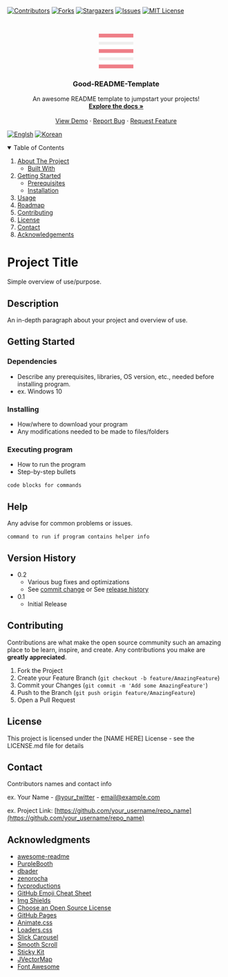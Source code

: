 <!--
*** Thanks for checking out the Good-README-Template. If you have a suggestion that would make this better,
*** please fork the repo and create a pull request or simply open an issue with the tag "enhancement".
*** Thanks again! Now go create something AMAZING! :D
-->



<!-- PROJECT SHIELDS -->
<!--
*** I'm using markdown "reference style" links for readability.
*** Reference links are enclosed in brackets [ ] instead of parentheses ( ).
*** See the bottom of this document for the declaration of the reference variables
*** for contributors-url, forks-url, etc. This is an optional, concise syntax you may use.
*** https://www.markdownguide.org/basic-syntax/#reference-style-links
-->
[![Contributors][contributors-shield]][contributors-url]
[![Forks][forks-shield]][forks-url]
[![Stargazers][stars-shield]][stars-url]
[![Issues][issues-shield]][issues-url]
[![MIT License][license-shield]][license-url]

<!-- PROJECT LOGO -->
<br />
<p align="center">
  <a href="https://github.com/sleepred/Good-README-Template">
    <img src="docs/images/logo.png" alt="Logo" width="80" height="80">
  </a>

  <h3 align="center">Good-README-Template</h3>

  <p align="center">
    An awesome README template to jumpstart your projects!
    <br />
    <a href="https://github.com/sleepred/Good-README-Template"><strong>Explore the docs »</strong></a>
    <br />
    <br />
    <a href="https://github.com/sleepred/Good-README-Template">View Demo</a>
    ·
    <a href="https://github.com/sleepred/Good-README-Template/issues">Report Bug</a>
    ·
    <a href="https://github.com/sleepred/Good-README-Template/issues">Request Feature</a>
  </p>
</p>

[![Englsh](https://img.shields.io/badge/language-English-orange.svg)](README.md) [![Korean](https://img.shields.io/badge/language-Korean-blue.svg)](README_kr.md)

<!-- TABLE OF CONTENTS -->
<details open="open">
  <summary>Table of Contents</summary>
  <ol>
    <li>
      <a href="#about-the-project">About The Project</a>
      <ul>
        <li><a href="#built-with">Built With</a></li>
      </ul>
    </li>
    <li>
      <a href="#getting-started">Getting Started</a>
      <ul>
        <li><a href="#prerequisites">Prerequisites</a></li>
        <li><a href="#installation">Installation</a></li>
      </ul>
    </li>
    <li><a href="#usage">Usage</a></li>
    <li><a href="#roadmap">Roadmap</a></li>
    <li><a href="#contributing">Contributing</a></li>
    <li><a href="#license">License</a></li>
    <li><a href="#contact">Contact</a></li>
    <li><a href="#acknowledgements">Acknowledgements</a></li>
  </ol>
</details>

<!-- ABOUT THE PROJECT -->
# Project Title

Simple overview of use/purpose.

## Description

An in-depth paragraph about your project and overview of use.

<!-- GETTING STARTED -->
## Getting Started

### Dependencies

* Describe any prerequisites, libraries, OS version, etc., needed before installing program.
* ex. Windows 10

### Installing

* How/where to download your program
* Any modifications needed to be made to files/folders

### Executing program

* How to run the program
* Step-by-step bullets
```
code blocks for commands
```

<!-- USAGE EXAMPLES -->
## Help

Any advise for common problems or issues.
```
command to run if program contains helper info
```

## Version History

* 0.2
    * Various bug fixes and optimizations
    * See [commit change]() or See [release history]()
* 0.1
    * Initial Release




<!-- CONTRIBUTING -->
## Contributing

Contributions are what make the open source community such an amazing place to be learn, inspire, and create. Any contributions you make are **greatly appreciated**.

1. Fork the Project
2. Create your Feature Branch (`git checkout -b feature/AmazingFeature`)
3. Commit your Changes (`git commit -m 'Add some AmazingFeature'`)
4. Push to the Branch (`git push origin feature/AmazingFeature`)
5. Open a Pull Request



<!-- LICENSE -->
## License

This project is licensed under the [NAME HERE] License - see the LICENSE.md file for details



## Contact

Contributors names and contact info

ex. Your Name - [@your_twitter](https://twitter.com/your_username) - email@example.com

ex. Project Link: [https://github.com/your_username/repo_name](https://github.com/your_username/repo_name)




<!-- ACKNOWLEDGEMENTS -->
## Acknowledgments
* [awesome-readme](https://github.com/matiassingers/awesome-readme)
* [PurpleBooth](https://gist.github.com/PurpleBooth/109311bb0361f32d87a2)
* [dbader](https://github.com/dbader/readme-template)
* [zenorocha](https://gist.github.com/zenorocha/4526327)
* [fvcproductions](https://gist.github.com/fvcproductions/1bfc2d4aecb01a834b46)
* [GitHub Emoji Cheat Sheet](https://www.webpagefx.com/tools/emoji-cheat-sheet)
* [Img Shields](https://shields.io)
* [Choose an Open Source License](https://choosealicense.com)
* [GitHub Pages](https://pages.github.com)
* [Animate.css](https://daneden.github.io/animate.css)
* [Loaders.css](https://connoratherton.com/loaders)
* [Slick Carousel](https://kenwheeler.github.io/slick)
* [Smooth Scroll](https://github.com/cferdinandi/smooth-scroll)
* [Sticky Kit](http://leafo.net/sticky-kit)
* [JVectorMap](http://jvectormap.com)
* [Font Awesome](https://fontawesome.com)


<!-- MARKDOWN LINKS & IMAGES -->
<!-- https://www.markdownguide.org/basic-syntax/#reference-style-links -->
[contributors-shield]: https://img.shields.io/github/contributors/sleepred/Good-README-Template.svg?style=for-the-badge
[contributors-url]: https://github.com/sleepred/Good-README-Template/graphs/contributors
[forks-shield]: https://img.shields.io/github/forks/sleepred/Good-README-Template.svg?style=for-the-badge
[forks-url]: https://github.com/sleepred/Good-README-Template/network/members
[stars-shield]: https://img.shields.io/github/stars/sleepred/Good-README-Template.svg?style=for-the-badge
[stars-url]: https://github.com/sleepred/Good-README-Template/stargazers
[issues-shield]: https://img.shields.io/github/issues/sleepred/Good-README-Template.svg?style=for-the-badge
[issues-url]: https://github.com/sleepred/Good-README-Template/issues
[license-shield]: https://img.shields.io/github/license/sleepred/Good-README-Template.svg?style=for-the-badge
[license-url]: https://github.com/sleepred/Good-README-Template/blob/master/LICENSE.txt
[product-screenshot]: images/screenshot.png




